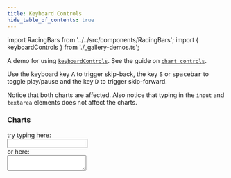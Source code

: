 ```yaml
---
title: Keyboard Controls
hide_table_of_contents: true
---
```


import RacingBars from '../../src/components/RacingBars';
import { keyboardControls } from './\_gallery-demos.ts';

A demo for using [`keyboardControls`](../documentation/options.md#keyboardcontrols).
See the guide on [`chart controls`](../guides/chart-controls.md).

<!--truncate-->

Use the keyboard key <kbd>A</kbd> to trigger skip-back, the key <kbd>S</kbd> or <kbd>spacebar</kbd> to toggle play/pause and the key <kbd>D</kbd> to trigger skip-forward.

Notice that both charts are affected. Also notice that typing in the `input` and `textarea` elements does not affect the charts.

### Charts

<div className="gallery">
  <RacingBars
    {...keyboardControls}
    showGroups={true}
/>
</div>

<div className="gallery">
<RacingBars
    {...keyboardControls}
    showGroups={false}
/>
</div>
  <span>try typing here:</span>
  <div><input type="text" /></div>
  <span>or here:</span>
  <div><textarea></textarea></div>
